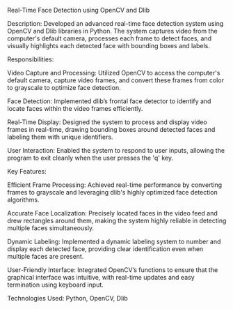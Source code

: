 Real-Time Face Detection using OpenCV and Dlib

Description: Developed an advanced real-time face detection system using OpenCV and Dlib libraries in Python. The system captures video from the computer's default camera, processes each frame to detect faces, and visually highlights each detected face with bounding boxes and labels.

Responsibilities:

Video Capture and Processing: Utilized OpenCV to access the computer's default camera, capture video frames, and convert these frames from color to grayscale to optimize face detection.

Face Detection: Implemented dlib’s frontal face detector to identify and locate faces within the video frames efficiently.

Real-Time Display: Designed the system to process and display video frames in real-time, drawing bounding boxes around detected faces and labeling them with unique identifiers.

User Interaction: Enabled the system to respond to user inputs, allowing the program to exit cleanly when the user presses the 'q' key.

Key Features:

Efficient Frame Processing: Achieved real-time performance by converting frames to grayscale and leveraging dlib's highly optimized face detection algorithms.

Accurate Face Localization: Precisely located faces in the video feed and drew rectangles around them, making the system highly reliable in detecting multiple faces simultaneously.

Dynamic Labeling: Implemented a dynamic labeling system to number and display each detected face, providing clear identification even when multiple faces are present.

User-Friendly Interface: Integrated OpenCV’s functions to ensure that the graphical interface was intuitive, with real-time updates and easy termination using keyboard input.

Technologies Used: Python, OpenCV, Dlib

